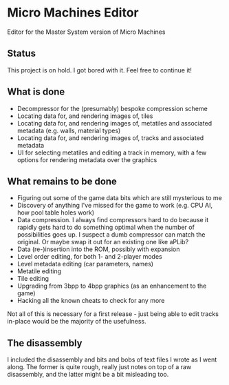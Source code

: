 Micro Machines Editor
===================

Editor for the Master System version of Micro Machines

Status
----

This project is on hold. I got bored with it. Feel free to continue it!

What is done
-----

- Decompressor for the (presumably) bespoke compression scheme 
- Locating data for, and rendering images of, tiles 
- Locating data for, and rendering images of, metatiles and associated metadata (e.g. walls, material types) 
- Locating data for, and rendering images of, tracks and associated metadata 
- UI for selecting metatiles and editing a track in memory, with a few options for rendering metadata over the graphics 

What remains to be done
----

- Figuring out some of the game data bits which are still mysterious to me 
- Discovery of anything I've missed for the game to work (e.g. CPU AI, how pool table holes work) 
- Data compression. I always find compressors hard to do because it rapidly gets hard to do something optimal when the number of possibilities goes up. I suspect a dumb compressor can match the original. Or maybe swap it out for an existing one like aPLib?
- Data (re-)insertion into the ROM, possibly with expansion 
- Level order editing, for both 1- and 2-player modes 
- Level metadata editing (car parameters, names) 
- Metatile editing 
- Tile editing 
- Upgrading from 3bpp to 4bpp graphics (as an enhancement to the game) 
- Hacking all the known cheats to check for any more 

Not all of this is necessary for a first release - just being able to edit tracks in-place would be the majority of the usefulness.

The disassembly
----

I included the disassembly and bits and bobs of text files I wrote as I went along. The former is quite rough, really just notes on top of a raw disassembly, and the latter might be a bit misleading too.
